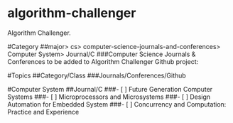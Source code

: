 # algorithm-challenger
Algorithm Challenger.

#Category
##major> cs> computer-science-journals-and-conferences> Computer System> Journal/C
###Computer Science Journals & Conferences to be added to Algorithm Challenger Github project:

#Topics
##Category/Class
###Journals/Conferences/Github

#Computer System
##Journal/C
###- [ ] Future Generation Computer Systems
###- [ ] Microprocessors and Microsystems
###- [ ] Design Automation for Embedded System
###- [ ] Concurrency and Computation: Practice and Experience

